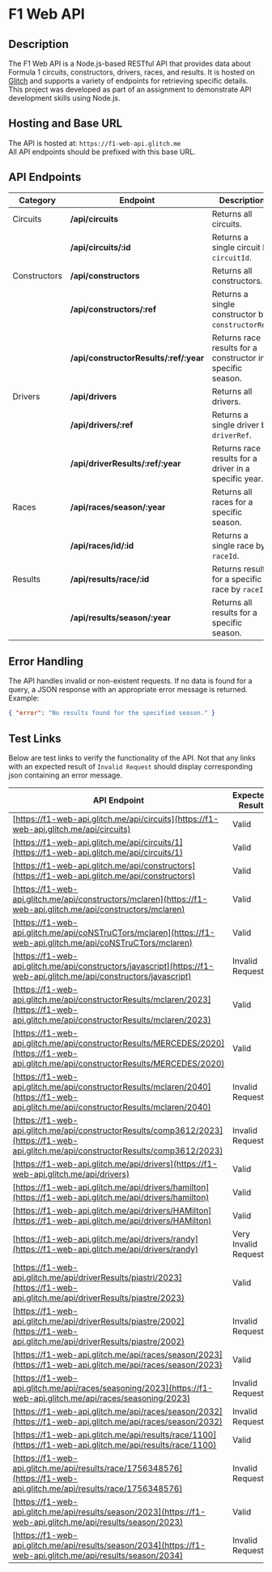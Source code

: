 # F1 Web API

## Description
The F1 Web API is a Node.js-based RESTful API that provides data about Formula 1 circuits, constructors, drivers, races, and results. It is hosted on [Glitch](https://f1-web-api.glitch.me) and supports a variety of endpoints for retrieving specific details. This project was developed as part of an assignment to demonstrate API development skills using Node.js.

## Hosting and Base URL
The API is hosted at: `https://f1-web-api.glitch.me`  
All API endpoints should be prefixed with this base URL.

## API Endpoints

| Category      | Endpoint                                | Description                                                  |
|---------------|-----------------------------------------|--------------------------------------------------------------|
| Circuits      | **/api/circuits**                      | Returns all circuits.                                        |
|               | **/api/circuits/:id**                  | Returns a single circuit by `circuitId`.                    |
| Constructors  | **/api/constructors**                  | Returns all constructors.                                    |
|               | **/api/constructors/:ref**             | Returns a single constructor by `constructorRef`.            |
|               | **/api/constructorResults/:ref/:year** | Returns race results for a constructor in a specific season. |
| Drivers       | **/api/drivers**                       | Returns all drivers.                                         |
|               | **/api/drivers/:ref**                  | Returns a single driver by `driverRef`.                     |
|               | **/api/driverResults/:ref/:year**      | Returns race results for a driver in a specific year.        |
| Races         | **/api/races/season/:year**            | Returns all races for a specific season.                    |
|               | **/api/races/id/:id**                  | Returns a single race by `raceId`.                          |
| Results       | **/api/results/race/:id**              | Returns results for a specific race by `raceId`.            |
|               | **/api/results/season/:year**          | Returns all results for a specific season.                  |


## Error Handling
The API handles invalid or non-existent requests. If no data is found for a query, a JSON response with an appropriate error message is returned. Example:  
```json
{ "error": "No results found for the specified season." }

```

## Test Links
Below are test links to verify the functionality of the API. Not that any links with an expected result of `Invalid Request` should display corresponding json containing an error message.  

| API Endpoint                                         | Expected Result  |
|------------------------------------------------------|------------------|
| [https://f1-web-api.glitch.me/api/circuits](https://f1-web-api.glitch.me/api/circuits) | Valid     |
| [https://f1-web-api.glitch.me/api/circuits/1](https://f1-web-api.glitch.me/api/circuits/1) | Valid     |
| [https://f1-web-api.glitch.me/api/constructors](https://f1-web-api.glitch.me/api/constructors) | Valid     |
| [https://f1-web-api.glitch.me/api/constructors/mclaren](https://f1-web-api.glitch.me/api/constructors/mclaren) | Valid   |
| [https://f1-web-api.glitch.me/api/coNSTruCTors/mclaren](https://f1-web-api.glitch.me/api/coNSTruCTors/mclaren) | Valid   |
| [https://f1-web-api.glitch.me/api/constructors/javascript](https://f1-web-api.glitch.me/api/constructors/javascript) | Invalid Request    |
| [https://f1-web-api.glitch.me/api/constructorResults/mclaren/2023](https://f1-web-api.glitch.me/api/constructorResults/mclaren/2023) | Valid     |
| [https://f1-web-api.glitch.me/api/constructorResults/MERCEDES/2020](https://f1-web-api.glitch.me/api/constructorResults/MERCEDES/2020) | Valid     |
| [https://f1-web-api.glitch.me/api/constructorResults/mclaren/2040](https://f1-web-api.glitch.me/api/constructorResults/mclaren/2040) | Invalid Request    |
| [https://f1-web-api.glitch.me/api/constructorResults/comp3612/2023](https://f1-web-api.glitch.me/api/constructorResults/comp3612/2023) | Invalid Request    |
| [https://f1-web-api.glitch.me/api/drivers](https://f1-web-api.glitch.me/api/drivers) | Valid     |
| [https://f1-web-api.glitch.me/api/drivers/hamilton](https://f1-web-api.glitch.me/api/drivers/hamilton) | Valid     |
| [https://f1-web-api.glitch.me/api/drivers/HAMilton](https://f1-web-api.glitch.me/api/drivers/HAMilton) | Valid     |
| [https://f1-web-api.glitch.me/api/drivers/randy](https://f1-web-api.glitch.me/api/drivers/randy) | Very Invalid Request    |
| [https://f1-web-api.glitch.me/api/driverResults/piastri/2023](https://f1-web-api.glitch.me/api/driverResults/piastre/2023) | Valid    |
| [https://f1-web-api.glitch.me/api/driverResults/piastre/2002](https://f1-web-api.glitch.me/api/driverResults/piastre/2002) | Invalid Request    |
| [https://f1-web-api.glitch.me/api/races/season/2023](https://f1-web-api.glitch.me/api/races/season/2023) | Valid     |
| [https://f1-web-api.glitch.me/api/races/seasoning/2023](https://f1-web-api.glitch.me/api/races/seasoning/2023) | Invalid Request    |
| [https://f1-web-api.glitch.me/api/races/season/2032](https://f1-web-api.glitch.me/api/races/season/2032) | Invalid Request    |
| [https://f1-web-api.glitch.me/api/results/race/1100](https://f1-web-api.glitch.me/api/results/race/1100) | Valid     |
| [https://f1-web-api.glitch.me/api/results/race/1756348576](https://f1-web-api.glitch.me/api/results/race/1756348576) | Invalid Request    |
| [https://f1-web-api.glitch.me/api/results/season/2023](https://f1-web-api.glitch.me/api/results/season/2023) | Valid     |
| [https://f1-web-api.glitch.me/api/results/season/2034](https://f1-web-api.glitch.me/api/results/season/2034) | Invalid Request    |

